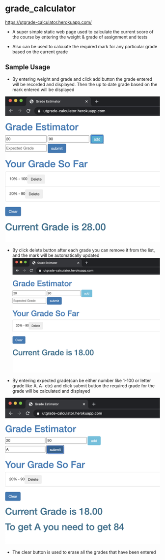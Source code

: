 # grade_calculator
https://utgrade-calculator.herokuapp.com/

+ A super simple static web page used to calculate the current score of the course by entering the weight & grade of assignment and tests

+ Also can be used to calcuate the required mark for any particular grade based on the current grade

## Sample Usage
+ By entering weight and grade and click add button the grade entered will be recorded and displayed.  Then the up to date grade based on the mark entered will be displayed

![sample1](./sample1.png)

+ By click delete button after each grade you can remove it from the list, and the mark will be automatically updated
![sample2](./sample2.png)

+ By entering expected grade(can be either number like 1-100 or letter grade like A, A- etc) and click submit button the required grade for the grade will be calculated and displayed

![sample3](./sample3.png)

+ The clear button is used to erase all the grades that have been entered

